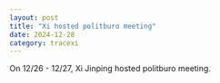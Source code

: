 ```yaml
---
layout: post
title: "Xi hosted politburo meeting"
date: 2024-12-28
category: tracexi
---
```


On 12/26 - 12/27, Xi Jinping hosted politburo meeting.
